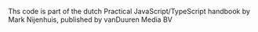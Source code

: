 Ths code is part of the dutch Practical JavaScript/TypeScript handbook by Mark Nijenhuis, published by vanDuuren Media BV
